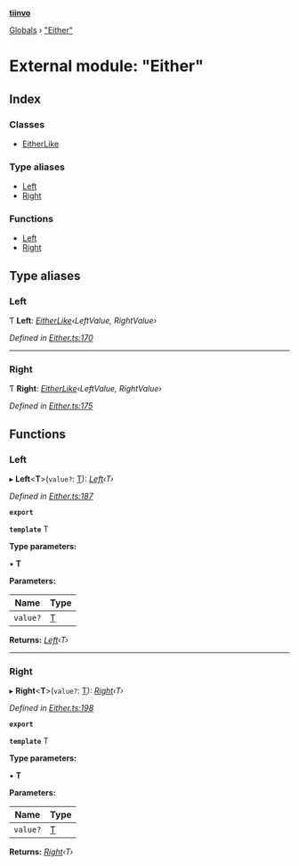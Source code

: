 **[tiinvo](../README.md)**

[Globals](../README.md) › ["Either"](_either_.md)

# External module: "Either"

## Index

### Classes

* [EitherLike](../classes/_either_.eitherlike.md)

### Type aliases

* [Left](_either_.md#left)
* [Right](_either_.md#right)

### Functions

* [Left](_either_.md#left)
* [Right](_either_.md#right)

## Type aliases

###  Left

Ƭ **Left**: *[EitherLike](../classes/_either_.eitherlike.md)‹LeftValue, RightValue›*

*Defined in [Either.ts:170](https://github.com/OctoD/tiinvo/blob/191449a/src/Either.ts#L170)*

___

###  Right

Ƭ **Right**: *[EitherLike](../classes/_either_.eitherlike.md)‹LeftValue, RightValue›*

*Defined in [Either.ts:175](https://github.com/OctoD/tiinvo/blob/191449a/src/Either.ts#L175)*

## Functions

###  Left

▸ **Left**<**T**>(`value?`: [T]()): *[Left]()‹T›*

*Defined in [Either.ts:187](https://github.com/OctoD/tiinvo/blob/191449a/src/Either.ts#L187)*

**`export`** 

**`template`** T

**Type parameters:**

▪ **T**

**Parameters:**

Name | Type |
------ | ------ |
`value?` | [T]() |

**Returns:** *[Left]()‹T›*

___

###  Right

▸ **Right**<**T**>(`value?`: [T]()): *[Right]()‹T›*

*Defined in [Either.ts:198](https://github.com/OctoD/tiinvo/blob/191449a/src/Either.ts#L198)*

**`export`** 

**`template`** T

**Type parameters:**

▪ **T**

**Parameters:**

Name | Type |
------ | ------ |
`value?` | [T]() |

**Returns:** *[Right]()‹T›*